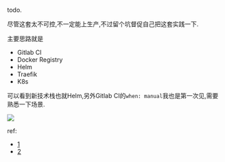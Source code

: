 todo.

尽管这套太不可控,不一定能上生产,不过留个坑督促自己把这套实践一下. 

主要思路就是

- Gitlab CI
- Docker Registry
- Helm
- Traefik
- K8s

可以看到新技术栈也就Helm,另外Gitlab CI的`when: manual`我也是第一次见,需要熟悉一下场景. 

![](https://o4dyfn0ef.qnssl.com/image/2017-01-04-1-28fxkqiwUO6sC3C1Z_uCeA.png?imageView2/2/h/400) 

ref: 

- [1](https://articles.microservices.com/gitlab-consumer-driven-contracts-helm-and-kubernetes-b7235a60a1cb#.r65hsyb1c)
- [2](https://gitlab.com/consumer-driven-contract-helm-deployment)
